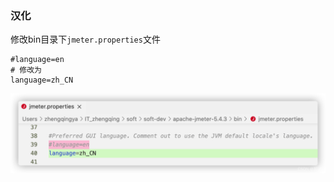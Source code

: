 ### 汉化

修改bin目录下`jmeter.properties`文件

```shell
#language=en
# 修改为 
language=zh_CN
```

![jmeter-config-chinese](images/jmeter-config-chinese.png)

